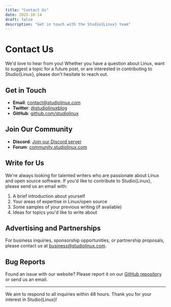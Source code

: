 ```yaml
---
title: "Contact Us"
date: 2025-10-14
draft: false
description: "Get in touch with the Studio{Linux} team"
---
```


# Contact Us

We'd love to hear from you! Whether you have a question about Linux, want to suggest a topic for a future post, or are interested in contributing to Studio{Linux}, please don't hesitate to reach out.

## Get in Touch

- **Email**: contact@studiolinux.com
- **Twitter**: [@studiolinuxblog](https://twitter.com/studiolinuxblog)
- **GitHub**: [github.com/studiolinux](https://github.com/studiolinux)

## Join Our Community

- **Discord**: [Join our Discord server](https://discord.gg/studiolinux)
- **Forum**: [community.studiolinux.com](https://community.studiolinux.com)

## Write for Us

We're always looking for talented writers who are passionate about Linux and open source software. If you'd like to contribute to Studio{Linux}, please send us an email with:

1. A brief introduction about yourself
2. Your areas of expertise in Linux/open source
3. Some samples of your previous writing (if available)
4. Ideas for topics you'd like to write about

## Advertising and Partnerships

For business inquiries, sponsorship opportunities, or partnership proposals, please contact us at business@studiolinux.com.

## Bug Reports

Found an issue with our website? Please report it on our [GitHub repository](https://github.com/studiolinux/website/issues) or send us an email.

---

We aim to respond to all inquiries within 48 hours. Thank you for your interest in Studio{Linux}!
